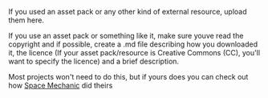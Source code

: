 If you used an asset pack or any other kind of external resource, upload them here. 

If you use an asset pack or something like it, make sure youve read the copyright and if possible, create a .md file describing how you downloaded it, the licence (If your asset pack/resource is Creative Commons (CC), you'll want to specify the licence) and a brief description. 

Most projects won't need to do this, but if yours does you can check out how [Space Mechanic](https://github.com/TAP-GGC/NinjaTurtles/blob/main/Resources/Asset%20Package.md) did theirs
